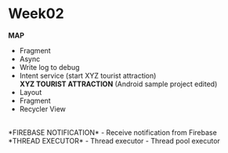 # Week02
**MAP**
  - Fragment
  - Async
  - Write log to debug
  - Intent service (start XYZ tourist attraction)\
**XYZ TOURIST ATTRACTION** (Android sample project edited)
  - Layout
  - Fragment
  - Recycler View
<br/>  
*FIREBASE NOTIFICATION*
  - Receive notification from Firebase
<br/>
*THREAD EXECUTOR*
  - Thread executor
  - Thread pool executor

